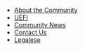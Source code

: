 <ul>
 
 
<li><a href="https://github.com/tianocore/tianocore.github.io/wiki/About-The-Community" title="About the Community"> About the Community </a></li>

<li><a href="https://github.com/tianocore/tianocore.github.io/wiki/UEFI" title="UEFI"> UEFI </a></li>

<li><a href="http://www.tianocore.org/news/" title="Community News"> Community News </a></li>


<li><a href="https://github.com/tianocore/tianocore.github.io/wiki/Contact-Us" title="Contact Us"> Contact Us </a></li>
 
<li><a href="https://github.com/tianocore/tianocore.github.io/wiki/Legalese" title="Legalese"> Legalese </a></li>

</ul>
